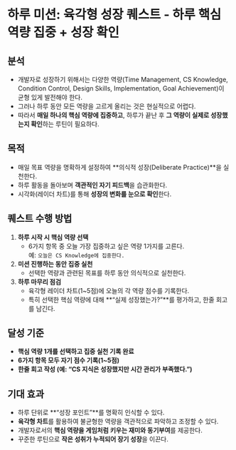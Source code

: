 # 하루 미션: 육각형 성장 퀘스트 - 하루 핵심 역량 집중 + 성장 확인

## 분석
- 개발자로 성장하기 위해서는 다양한 역량(Time Management, CS Knowledge, Condition Control, Design Skills, Implementation, Goal Achievement)이 균형 있게 발전해야 한다.
- 그러나 하루 동안 모든 역량을 고르게 올리는 것은 현실적으로 어렵다.  
- 따라서 **매일 하나의 핵심 역량에 집중하고**, 하루가 끝난 후 **그 역량이 실제로 성장했는지 확인**하는 루틴이 필요하다.

## 목적
- 매일 목표 역량을 명확하게 설정하여 **의식적 성장(Deliberate Practice)**을 실천한다.
- 하루 활동을 돌아보며 **객관적인 자기 피드백**을 습관화한다.
- 시각화(레이더 차트)를 통해 **성장의 변화를 눈으로 확인**한다.

## 퀘스트 수행 방법
1. **하루 시작 시 핵심 역량 선택**  
   - 6가지 항목 중 오늘 가장 집중하고 싶은 역량 1가지를 고른다.  
     예: `오늘은 CS Knowledge에 집중한다.`
2. **미션 진행하는 동안 집중 실천**  
   - 선택한 역량과 관련된 목표를 하루 동안 의식적으로 실천한다.
3. **하루 마무리 점검**  
   - 육각형 레이더 차트(1~5점)에 오늘의 각 역량 점수를 기록한다.
   - 특히 선택한 핵심 역량에 대해 **“실제 성장했는가?”**를 평가하고, 한줄 회고를 남긴다.

## 달성 기준
- **핵심 역량 1개를 선택하고 집중 실천 기록 완료**  
- **6가지 항목 모두 자기 점수 기록(1~5점)**  
- **한줄 회고 작성 (예: “CS 지식은 성장했지만 시간 관리가 부족했다.”)**    
  
## 기대 효과  
- 하루 단위로 **“성장 포인트”**를 명확히 인식할 수 있다.   
- **육각형 차트**를 활용하여 불균형한 역량을 객관적으로 파악하고 조정할 수 있다.   
- 개발자로서의 **핵심 역량을 게임처럼 키우는 재미와 동기부여**를 제공한다.   
- 꾸준한 루틴으로 **작은 성취가 누적되어 장기 성장**을 이끈다.   

